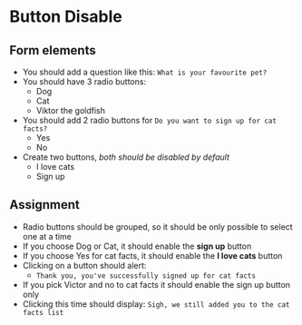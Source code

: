 # Button Disable

## Form elements

- You should add a question like this: `What is your favourite pet?`
- You should have 3 radio buttons:
  - Dog
  - Cat
  - Viktor the goldfish
- You should add 2 radio buttons for `Do you want to sign up for cat facts?`
  - Yes
  - No
- Create two buttons, *both should be disabled by default*
  - I love cats
  - Sign up

## Assignment

- Radio buttons should be grouped, so it should be only possible to select one
  at a time
- If you choose Dog or Cat, it should enable the **sign up** button
- If you choose Yes for cat facts, it should enable the **I love cats** button
- Clicking on a button should alert:
  - `Thank you, you've successfully signed up for cat facts`
- If you pick Victor and no to cat facts it should enable the sign up button
  only
- Clicking this time should display:
  `Sigh, we still added you to the cat facts list`
